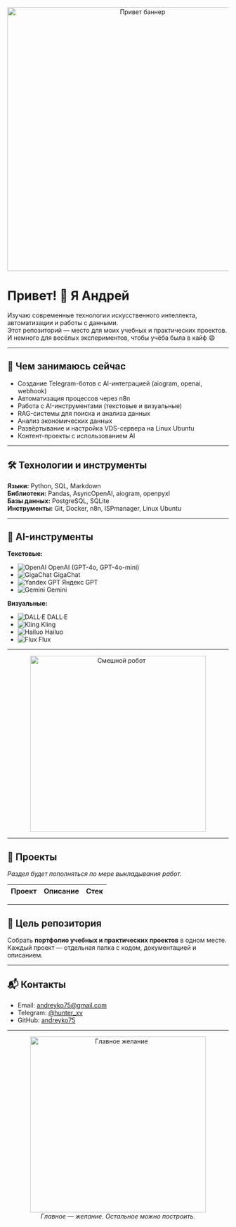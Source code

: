<div align="center">
  <img src="https://i.imgur.com/84IRdP8.png" alt="Привет баннер" width="600">
</div>

# Привет! 👋 Я Андрей

Изучаю современные технологии искусственного интеллекта, автоматизации и работы с данными.  
Этот репозиторий — место для моих учебных и практических проектов.  
И немного для весёлых экспериментов, чтобы учёба была в кайф 😄

---

## 🚀 Чем занимаюсь сейчас

- Создание Telegram-ботов с AI-интеграцией (aiogram, openai, webhook)
- Автоматизация процессов через n8n
- Работа с AI-инструментами (текстовые и визуальные)
- RAG-системы для поиска и анализа данных
- Анализ экономических данных
- Развёртывание и настройка VDS-сервера на Linux Ubuntu
- Контент-проекты с использованием AI

---

## 🛠 Технологии и инструменты

**Языки:** Python, SQL, Markdown  
**Библиотеки:** Pandas, AsyncOpenAI, aiogram, openpyxl  
**Базы данных:** PostgreSQL, SQLite  
**Инструменты:** Git, Docker, n8n, ISPmanager, Linux Ubuntu

---

## 🤖 AI-инструменты

**Текстовые:**
- ![OpenAI](https://img.icons8.com/color/32/openai.png) OpenAI (GPT-4o, GPT-4o-mini)
- ![GigaChat](https://i.imgur.com/72qFm6D.png) GigaChat
- ![Yandex GPT](https://i.imgur.com/ksDwP2f.png) Яндекс GPT
- ![Gemini](https://i.imgur.com/GF1mhMd.png) Gemini

**Визуальные:**
- ![DALL·E](https://i.imgur.com/k9JfVpw.png) DALL·E
- ![Kling](https://i.imgur.com/m0gkZ4l.png) Kling
- ![Hailuo](https://i.imgur.com/8mrT5HH.png) Hailuo
- ![Flux](https://i.imgur.com/x5UNtFw.png) Flux

---

<div align="center">
  <img src="https://i.imgur.com/kJf3cfM.png" alt="Смешной робот" width="400">
</div>

---

## 📂 Проекты

_Раздел будет пополняться по мере выкладывания работ._

| Проект | Описание | Стек |
|--------|----------|------|

---

## 🎯 Цель репозитория
Собрать **портфолио учебных и практических проектов** в одном месте.  
Каждый проект — отдельная папка с кодом, документацией и описанием.

---

## 📬 Контакты
- Email: andreyko75@gmail.com
- Telegram: [@hunter_xv](https://t.me/hunter_xv)
- GitHub: [andreyko75](https://github.com/andreyko75)

---

<div align="center">
  <img src="https://i.imgur.com/1AsT2uP.png" alt="Главное желание" width="400"><br>
  <em>Главное — желание. Остальное можно построить.</em>
</div>
